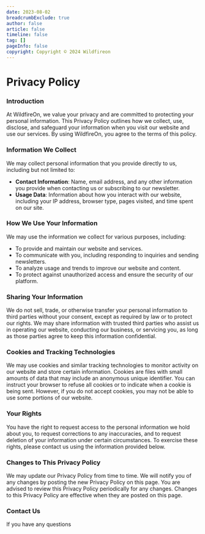 ```yaml
---
date: 2023-08-02
breadcrumbExclude: true
author: false
article: false
timeline: false
tag: []
pageInfo: false
copyright: Copyright © 2024 Wildfireon
---
```


# Privacy Policy

### Introduction
At WildfireOn, we value your privacy and are committed to protecting your personal information. This Privacy Policy outlines how we collect, use, disclose, and safeguard your information when you visit our website and use our services. By using WildfireOn, you agree to the terms of this policy.

### Information We Collect
We may collect personal information that you provide directly to us, including but not limited to:
- **Contact Information**: Name, email address, and any other information you provide when contacting us or subscribing to our newsletter.
- **Usage Data**: Information about how you interact with our website, including your IP address, browser type, pages visited, and time spent on our site.

### How We Use Your Information
We may use the information we collect for various purposes, including:
- To provide and maintain our website and services.
- To communicate with you, including responding to inquiries and sending newsletters.
- To analyze usage and trends to improve our website and content.
- To protect against unauthorized access and ensure the security of our platform.

### Sharing Your Information
We do not sell, trade, or otherwise transfer your personal information to third parties without your consent, except as required by law or to protect our rights. We may share information with trusted third parties who assist us in operating our website, conducting our business, or servicing you, as long as those parties agree to keep this information confidential.

### Cookies and Tracking Technologies
We may use cookies and similar tracking technologies to monitor activity on our website and store certain information. Cookies are files with small amounts of data that may include an anonymous unique identifier. You can instruct your browser to refuse all cookies or to indicate when a cookie is being sent. However, if you do not accept cookies, you may not be able to use some portions of our website.

### Your Rights
You have the right to request access to the personal information we hold about you, to request corrections to any inaccuracies, and to request deletion of your information under certain circumstances. To exercise these rights, please contact us using the information provided below.

### Changes to This Privacy Policy
We may update our Privacy Policy from time to time. We will notify you of any changes by posting the new Privacy Policy on this page. You are advised to review this Privacy Policy periodically for any changes. Changes to this Privacy Policy are effective when they are posted on this page.

### Contact Us
If you have any questions
